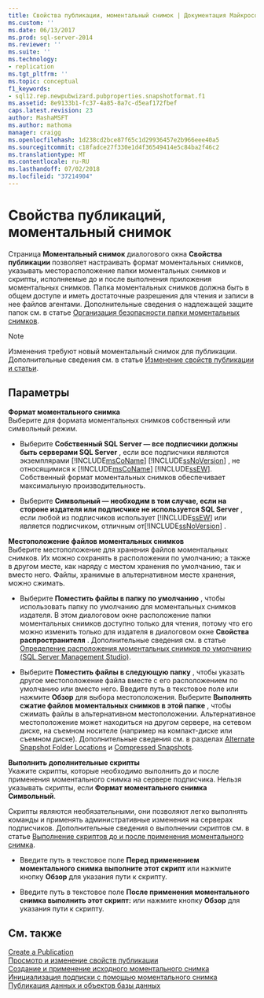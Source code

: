 ```yaml
---
title: Свойства публикации, моментальный снимок | Документация Майкрософт
ms.custom: ''
ms.date: 06/13/2017
ms.prod: sql-server-2014
ms.reviewer: ''
ms.suite: ''
ms.technology:
- replication
ms.tgt_pltfrm: ''
ms.topic: conceptual
f1_keywords:
- sql12.rep.newpubwizard.pubproperties.snapshotformat.f1
ms.assetid: 8e9133b1-fc37-4a85-8a7c-d5eaf172fbef
caps.latest.revision: 23
author: MashaMSFT
ms.author: mathoma
manager: craigg
ms.openlocfilehash: 1d238cd2bce87f65c1d29936457e2b966eee40a5
ms.sourcegitcommit: c18fadce27f330e1d4f36549414e5c84ba2f46c2
ms.translationtype: MT
ms.contentlocale: ru-RU
ms.lasthandoff: 07/02/2018
ms.locfileid: "37214904"
---
```

# <a name="publication-properties-snapshot"></a>Свойства публикаций, моментальный снимок
  Страница **Моментальный снимок** диалогового окна **Свойства публикации** позволяет настраивать формат моментальных снимков, указывать месторасположение папки моментальных снимков и скрипты, исполняемые до и после выполнения приложения моментальных снимков. Папка моментальных снимков должна быть в общем доступе и иметь достаточные разрешения для чтения и записи в нее файлов агентами. Дополнительные сведения о надлежащей защите папок см. в статье [Организация безопасности папки моментальных снимков](security/secure-the-snapshot-folder.md).  
  
> [!NOTE]  
>  Изменения требуют новый моментальный снимок для публикации. Дополнительные сведения см. в статье [Изменение свойств публикации и статьи](publish/change-publication-and-article-properties.md).  
  
## <a name="options"></a>Параметры  
 **Формат моментального снимка**  
 Выберите для формата моментальных снимков собственный или символьный режим.  
  
-   Выберите **Собственный SQL Server — все подписчики должны быть серверами SQL Server** , если все подписчики являются экземплярами [!INCLUDE[msCoName](../../includes/msconame-md.md)] [!INCLUDE[ssNoVersion](../../includes/ssnoversion-md.md)] , не относящимися к [!INCLUDE[msCoName](../../includes/msconame-md.md)] [!INCLUDE[ssEW](../../includes/ssew-md.md)]. Собственный формат моментальных снимков обеспечивает максимальную производительность.  
  
-   Выберите **Символьный — необходим в том случае, если на стороне издателя или подписчике не используется SQL Server** , если любой из подписчиков использует [!INCLUDE[ssEW](../../includes/ssew-md.md)] или является подписчиком, отличным от[!INCLUDE[ssNoVersion](../../includes/ssnoversion-md.md)] .  
  
 **Местоположение файлов моментальных снимков**  
 Выберите местоположение для хранения файлов моментальных снимков. Их можно сохранять в расположении по умолчанию; а также в другом месте, как наряду с местом хранения по умолчанию, так и вместо него. Файлы, хранимые в альтернативном месте хранения, можно сжимать.  
  
-   Выберите **Поместить файлы в папку по умолчанию** , чтобы использовать папку по умолчанию для моментальных снимков издателя. В этом диалоговом окне расположение папки моментальных снимков доступно только для чтения, потому что его можно изменить только для издателя в диалоговом окне **Свойства распространителя** . Дополнительные сведения см. в статье [Определение расположения моментальных снимков по умолчанию (SQL Server Management Studio)](specify-the-default-snapshot-location-sql-server-management-studio.md).  
  
-   Выберите **Поместить файлы в следующую папку** , чтобы указать другое местоположение файла вместе с его расположением по умолчанию или вместо него. Введите путь в текстовое поле или нажмите **Обзор** для выбора местоположения. Выберите **Выполнять сжатие файлов моментальных снимков в этой папке** , чтобы сжимать файлы в альтернативном местоположении. Альтернативное местоположение может находиться на другом сервере, на сетевом диске, на съемном носителе (например на компакт-диске или съемном диске). Дополнительные сведения см. в разделах [Alternate Snapshot Folder Locations](alternate-snapshot-folder-locations.md) и [Compressed Snapshots](compressed-snapshots.md).  
  
 **Выполнить дополнительные скрипты**  
 Укажите скрипты, которые необходимо выполнить до и после применения моментального снимка на сервере подписчика. Нельзя указывать скрипты, если **Формат моментального снимка** **Символьный**.  
  
 Скрипты являются необязательными, они позволяют легко выполнять команды и применять административные изменения на серверах подписчиков. Дополнительные сведения о выполнении скриптов см. в статье [Выполнение скриптов до и после применения моментального снимка](execute-scripts-before-and-after-the-snapshot-is-applied.md).  
  
-   Введите путь в текстовое поле **Перед применением моментального снимка выполните этот скрипт** или нажмите кнопку **Обзор** для указания пути к скрипту.  
  
-   Введите путь в текстовое поле **После применения моментального снимка выполнить этот скрипт:** или нажмите кнопку **Обзор** для указания пути к скрипту.  
  
## <a name="see-also"></a>См. также  
 [Create a Publication](publish/create-a-publication.md)   
 [Просмотр и изменение свойств публикации](publish/view-and-modify-publication-properties.md)   
 [Создание и применение исходного моментального снимка](create-and-apply-the-initial-snapshot.md)   
 [Инициализация подписки с помощью моментального снимка](initialize-a-subscription-with-a-snapshot.md)   
 [Публикация данных и объектов базы данных](publish/publish-data-and-database-objects.md)  
  
  
